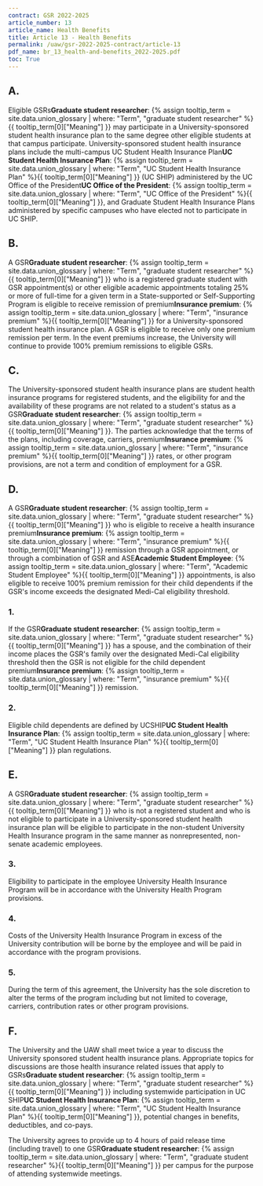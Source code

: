 ```yaml
---
contract: GSR 2022-2025
article_number: 13
article_name: Health Benefits 
title: Article 13 - Health Benefits 
permalink: /uaw/gsr-2022-2025-contract/article-13
pdf_name: br_13_health-and-benefits_2022-2025.pdf
toc: True
---
```



<div class="lvl2"><h2 class="inline-header">A.</h2> Eligible <span class="tooltip">GSRs<span class="tooltip-text"><b>Graduate student researcher</b>: {% assign tooltip_term = site.data.union_glossary | where: "Term", "graduate student researcher" %}{{ tooltip_term[0]["Meaning"] }}</span></span> may participate in a University-sponsored student health insurance plan to the same degree other eligible students at that campus participate. University-sponsored student health insurance plans include the multi-campus <span class="tooltip">UC Student Health Insurance Plan<span class="tooltip-text"><b>UC Student Health Insurance Plan</b>: {% assign tooltip_term = site.data.union_glossary | where: "Term", "UC Student Health Insurance Plan" %}{{ tooltip_term[0]["Meaning"] }}</span></span> (UC SHIP) administered by the <span class="tooltip">UC Office of the President<span class="tooltip-text"><b>UC Office of the President</b>: {% assign tooltip_term = site.data.union_glossary | where: "Term", "UC Office of the President" %}{{ tooltip_term[0]["Meaning"] }}</span></span>, and Graduate Student Health Insurance Plans administered by specific campuses who have elected not to participate in UC SHIP.
</div><!-- End of level 2: A.-->
<div class="lvl2"><h2 class="inline-header">B.</h2> A <span class="tooltip">GSR<span class="tooltip-text"><b>Graduate student researcher</b>: {% assign tooltip_term = site.data.union_glossary | where: "Term", "graduate student researcher" %}{{ tooltip_term[0]["Meaning"] }}</span></span> who is a registered graduate student with GSR appointment(s) or other eligible academic appointments totaling 25% or more of full-time for a given term in a State-supported or Self-Supporting Program is eligible to receive remission of <span class="tooltip">premium<span class="tooltip-text"><b>Insurance premium</b>: {% assign tooltip_term = site.data.union_glossary | where: "Term", "insurance premium" %}{{ tooltip_term[0]["Meaning"] }}</span></span> for a University-sponsored student health insurance plan. A GSR is eligible to receive only one premium remission per term. In the event premiums increase, the University will continue to provide 100% premium remissions to eligible GSRs.
</div><!-- End of level 2: B.-->
<div class="lvl2"><h2 class="inline-header">C.</h2> The University-sponsored student health insurance plans are student health insurance programs for registered students, and the eligibility for and the availability of these programs are not related to a student's status as a <span class="tooltip">GSR<span class="tooltip-text"><b>Graduate student researcher</b>: {% assign tooltip_term = site.data.union_glossary | where: "Term", "graduate student researcher" %}{{ tooltip_term[0]["Meaning"] }}</span></span>. The parties acknowledge that the terms of the plans, including coverage, carriers, <span class="tooltip">premium<span class="tooltip-text"><b>Insurance premium</b>: {% assign tooltip_term = site.data.union_glossary | where: "Term", "insurance premium" %}{{ tooltip_term[0]["Meaning"] }}</span></span> rates, or other program provisions, are not a term and condition of employment for a GSR.
</div><!-- End of level 2: C.-->
<div class="lvl2"><h2 class="inline-header">D.</h2> A <span class="tooltip">GSR<span class="tooltip-text"><b>Graduate student researcher</b>: {% assign tooltip_term = site.data.union_glossary | where: "Term", "graduate student researcher" %}{{ tooltip_term[0]["Meaning"] }}</span></span> who is eligible to receive a health <span class="tooltip">insurance premium<span class="tooltip-text"><b>Insurance premium</b>: {% assign tooltip_term = site.data.union_glossary | where: "Term", "insurance premium" %}{{ tooltip_term[0]["Meaning"] }}</span></span> remission through a GSR appointment, or through a combination of GSR and <span class="tooltip">ASE<span class="tooltip-text"><b>Academic Student Employee</b>: {% assign tooltip_term = site.data.union_glossary | where: "Term", "Academic Student Employee" %}{{ tooltip_term[0]["Meaning"] }}</span></span> appointments, is also eligible to receive 100% premium remission for their child dependents if the GSR's income exceeds the designated Medi-Cal eligibility threshold.

<div class="lvl3"><h3 class="inline-header">1.</h3> If the <span class="tooltip">GSR<span class="tooltip-text"><b>Graduate student researcher</b>: {% assign tooltip_term = site.data.union_glossary | where: "Term", "graduate student researcher" %}{{ tooltip_term[0]["Meaning"] }}</span></span> has a spouse, and the combination of their income places the GSR's family over the designated Medi-Cal eligibility threshold then the GSR is not eligible for the child dependent <span class="tooltip">premium<span class="tooltip-text"><b>Insurance premium</b>: {% assign tooltip_term = site.data.union_glossary | where: "Term", "insurance premium" %}{{ tooltip_term[0]["Meaning"] }}</span></span> remission.
</div><!-- End of level 3: 1.-->
<div class="lvl3"><h3 class="inline-header">2.</h3> Eligible child dependents are defined by <span class="tooltip">UCSHIP<span class="tooltip-text"><b>UC Student Health Insurance Plan</b>: {% assign tooltip_term = site.data.union_glossary | where: "Term", "UC Student Health Insurance Plan" %}{{ tooltip_term[0]["Meaning"] }}</span></span> plan regulations.
</div><!-- End of level 2: D.-->
</div><!-- End of level 3: 2.-->
<div class="lvl2"><h2 class="inline-header">E.</h2> A <span class="tooltip">GSR<span class="tooltip-text"><b>Graduate student researcher</b>: {% assign tooltip_term = site.data.union_glossary | where: "Term", "graduate student researcher" %}{{ tooltip_term[0]["Meaning"] }}</span></span> who is not a registered student and who is not eligible to participate in a University-sponsored student health insurance plan will be eligible to participate in the non-student University Health Insurance program in the same manner as nonrepresented, non-senate academic employees.
<div class="lvl3"><h3 class="inline-header">3.</h3> Eligibility to participate in the employee University Health Insurance Program will be in accordance with the University Health Program provisions.
</div><!-- End of level 3: 3.-->
<div class="lvl3"><h3 class="inline-header">4.</h3> Costs of the University Health Insurance Program in excess of the University contribution will be borne by the employee and will be paid in accordance with the program provisions.
</div><!-- End of level 3: 4.-->
<div class="lvl3"><h3 class="inline-header">5.</h3> During the term of this agreement, the University has the sole discretion to alter the terms of the program including but not limited to coverage, carriers, contribution rates or other program provisions.
</div><!-- End of level 2: E.-->
</div><!-- End of level 3: 5.-->
<div class="lvl2"><h2 class="inline-header">F.</h2> The University and the UAW shall meet twice a year to discuss the University sponsored student health insurance plans. Appropriate topics for discussions are those health insurance related issues that apply to <span class="tooltip">GSRs<span class="tooltip-text"><b>Graduate student researcher</b>: {% assign tooltip_term = site.data.union_glossary | where: "Term", "graduate student researcher" %}{{ tooltip_term[0]["Meaning"] }}</span></span> including systemwide participation in <span class="tooltip">UC SHIP<span class="tooltip-text"><b>UC Student Health Insurance Plan</b>: {% assign tooltip_term = site.data.union_glossary | where: "Term", "UC Student Health Insurance Plan" %}{{ tooltip_term[0]["Meaning"] }}</span></span>, potential changes in benefits, deductibles, and co-pays.

The University agrees to provide up to 4 hours of paid release time (including travel) to one <span class="tooltip">GSR<span class="tooltip-text"><b>Graduate student researcher</b>: {% assign tooltip_term = site.data.union_glossary | where: "Term", "graduate student researcher" %}{{ tooltip_term[0]["Meaning"] }}</span></span> per campus for the purpose of attending systemwide meetings.

</div><!-- End of level 2: F.-->
